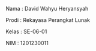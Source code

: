 Nama : David Wahyu Heryansyah

Prodi : Rekayasa Perangkat Lunak

Kelas : SE-06-01

NIM : 1201230011

